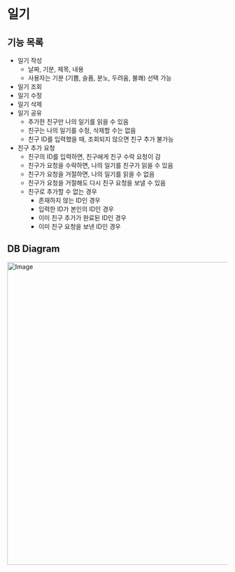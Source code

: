 # 일기

## 기능 목록
- 일기 작성
  - 날짜, 기분, 제목, 내용
  - 사용자는 기분 (기쁨, 슬픔, 분노, 두려움, 불쾌) 선택 가능
- 일기 조회
- 일기 수정
- 일기 삭제
- 일기 공유
  - 추가한 친구만 나의 일기를 읽을 수 있음
  - 친구는 나의 일기를 수정, 삭제할 수는 없음
  - 친구 ID를 입력했을 때, 조회되지 않으면 친구 추가 불가능  
- 친구 추가 요청
  - 친구의 ID를 입력하면, 친구에게 친구 수락 요청이 감
  - 친구가 요청을 수락하면, 나의 일기를 친구가 읽을 수 있음
  - 친구가 요청을 거절하면, 나의 일기를 읽을 수 없음
  - 친구가 요청을 거절해도 다시 친구 요청을 보낼 수 있음
  - 친구로 추가할 수 없는 경우
    - 존재하지 않는 ID인 경우
    - 입력한 ID가 본인의 ID인 경우
    - 이미 친구 추가가 완료된 ID인 경우
    - 이미 친구 요청을 보낸 ID인 경우
    
## DB Diagram
<img width="693" alt="Image" src="https://github.com/user-attachments/assets/b85b674c-f368-46fb-be5d-32e0156c175c" />

